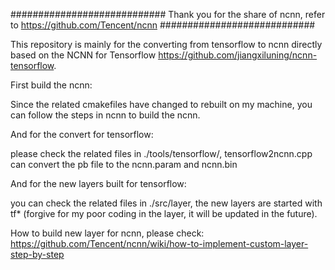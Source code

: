 ############################
Thank you for the share of ncnn, refer to https://github.com/Tencent/ncnn
############################

This repository is mainly for the converting from tensorflow to ncnn directly based on the NCNN for Tensorflow https://github.com/jiangxiluning/ncnn-tensorflow.

First build the ncnn:

Since the related cmakefiles have changed to rebuilt on my machine, you can follow the steps in ncnn to build the ncnn.

And for the convert for tensorflow:

please check the related files in ./tools/tensorflow/, tensorflow2ncnn.cpp can convert the pb file to the ncnn.param and ncnn.bin

And for the new layers built for tensorflow:

you can check the related files in ./src/layer, the new layers are started with tf* (forgive for my poor coding in the layer, it will be updated in the future).

How to build new layer for ncnn, please check:
https://github.com/Tencent/ncnn/wiki/how-to-implement-custom-layer-step-by-step
